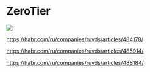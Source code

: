 # ZeroTier

![](https://www.zerotier.com/wp-content/uploads/2025/01/Default-OG-Image.jpg)

https://habr.com/ru/companies/ruvds/articles/484178/

https://habr.com/ru/companies/ruvds/articles/485914/

https://habr.com/ru/companies/ruvds/articles/488184/
